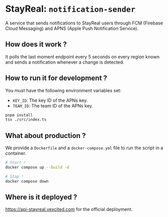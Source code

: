 # StayReal: `notification-sender`

A service that sends notifications to StayReal users through FCM (Firebase Cloud Messaging) and APNS (Apple Push Notification Service).

## How does it work ?

It polls the last moment endpoint every 5 seconds on every region known and sends a notification whenever a change is detected.

## How to run it for development ?

You must have the following environment variables set:
- `KEY_ID`: The key ID of the APNs key.
- `TEAM_ID`: The team ID of the APNs key.

```bash
pnpm install
tsx ./src/index.ts
```

## What about production ?

We provide a `Dockerfile` and a `docker-compose.yml` file to run the script in a container.

```bash
# Start !
docker compose up --build -d

# Stop !
docker compose down
```

## Where is it deployed ?

<https://api-stayreal.vexcited.com> for the official deployment.
